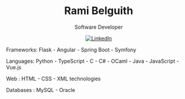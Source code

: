 <h1 align="center"> Rami Belguith</h1>
<p align="center">
 Software Developer
</p>
<p align="center">
  <a href="https://www.linkedin.com/in/rami-belguith-a69830298/"><img src="https://img.shields.io/badge/LinkedIn-Connect%20With%20Me-blue?style=flat-square&logo=linkedin" alt="LinkedIn"></a>
</p>

Frameworks: Flask - Angular - Spring Boot - Symfony

Languages: Python - TypeScript - C - C# - OCaml - Java - JavaScript - Vue.js

Web : HTML - CSS - XML technologies

Databases : MySQL - Oracle
